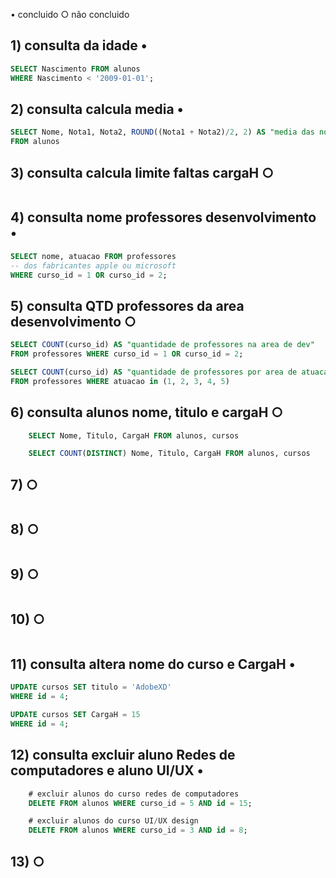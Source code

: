 •  concluido
○ não concluido

## 1) consulta da idade •
```sql
SELECT Nascimento FROM alunos
WHERE Nascimento < '2009-01-01';
```

## 2) consulta calcula media •
```sql
SELECT Nome, Nota1, Nota2, ROUND((Nota1 + Nota2)/2, 2) AS "media das notas"
FROM alunos
```
## 3) consulta calcula limite faltas cargaH ○
```sql

```

## 4) consulta nome professores desenvolvimento •
```sql
SELECT nome, atuacao FROM professores
-- dos fabricantes apple ou microsoft
WHERE curso_id = 1 OR curso_id = 2;
```
## 5) consulta QTD professores da area desenvolvimento ○
```sql
SELECT COUNT(curso_id) AS "quantidade de professores na area de dev"
FROM professores WHERE curso_id = 1 OR curso_id = 2;

SELECT COUNT(curso_id) AS "quantidade de professores por area de atuacao"
FROM professores WHERE atuacao in (1, 2, 3, 4, 5)
```

## 6) consulta alunos nome, titulo e cargaH ○
```sql
    SELECT Nome, Titulo, CargaH FROM alunos, cursos

    SELECT COUNT(DISTINCT) Nome, Titulo, CargaH FROM alunos, cursos
```
## 7) ○
```sql

```

## 8) ○
```sql

```

## 9) ○
```sql

```

## 10) ○
```sql

```

## 11) consulta altera nome do curso e CargaH •
```sql
UPDATE cursos SET titulo = 'AdobeXD'
WHERE id = 4;

UPDATE cursos SET CargaH = 15
WHERE id = 4;
```

## 12) consulta excluir aluno Redes de computadores e aluno UI/UX •
```sql
    # excluir alunos do curso redes de computadores
    DELETE FROM alunos WHERE curso_id = 5 AND id = 15;

    # excluir alunos do curso UI/UX design
    DELETE FROM alunos WHERE curso_id = 3 AND id = 8;
```

## 13) ○
```sql

```